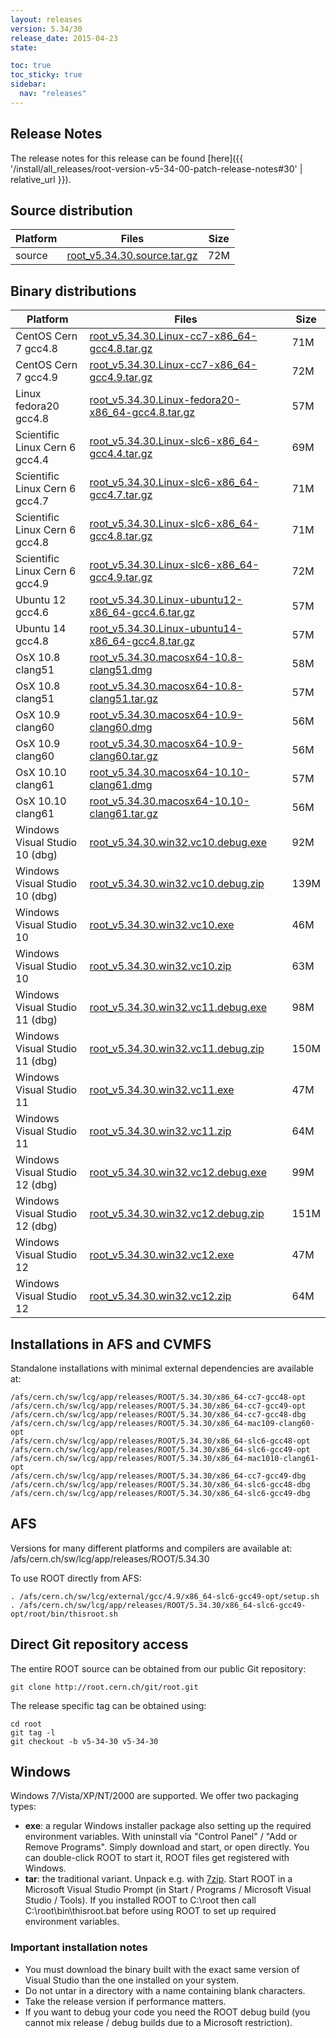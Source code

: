 ```yaml
---
layout: releases
version: 5.34/30
release_date: 2015-04-23
state:

toc: true
toc_sticky: true
sidebar:
  nav: "releases"
---
```



## Release Notes

The release notes for this release can be found [here]({{ '/install/all_releases/root-version-v5-34-00-patch-release-notes#30' | relative_url }}).

## Source distribution

| Platform       | Files | Size |
|-----------|-------|-----|
| source | [root_v5.34.30.source.tar.gz](https://root.cern.ch/download/root_v5.34.30.source.tar.gz) |  72M |


## Binary distributions

| Platform       | Files | Size |
|-----------|-------|-----|
| CentOS Cern 7 gcc4.8 | [root_v5.34.30.Linux-cc7-x86_64-gcc4.8.tar.gz](https://root.cern.ch/download/root_v5.34.30.Linux-cc7-x86_64-gcc4.8.tar.gz) |  71M |
| CentOS Cern 7 gcc4.9 | [root_v5.34.30.Linux-cc7-x86_64-gcc4.9.tar.gz](https://root.cern.ch/download/root_v5.34.30.Linux-cc7-x86_64-gcc4.9.tar.gz) |  72M |
| Linux fedora20 gcc4.8 | [root_v5.34.30.Linux-fedora20-x86_64-gcc4.8.tar.gz](https://root.cern.ch/download/root_v5.34.30.Linux-fedora20-x86_64-gcc4.8.tar.gz) |  57M |
| Scientific Linux Cern 6 gcc4.4 | [root_v5.34.30.Linux-slc6-x86_64-gcc4.4.tar.gz](https://root.cern.ch/download/root_v5.34.30.Linux-slc6-x86_64-gcc4.4.tar.gz) |  69M |
| Scientific Linux Cern 6 gcc4.7 | [root_v5.34.30.Linux-slc6-x86_64-gcc4.7.tar.gz](https://root.cern.ch/download/root_v5.34.30.Linux-slc6-x86_64-gcc4.7.tar.gz) |  71M |
| Scientific Linux Cern 6 gcc4.8 | [root_v5.34.30.Linux-slc6-x86_64-gcc4.8.tar.gz](https://root.cern.ch/download/root_v5.34.30.Linux-slc6-x86_64-gcc4.8.tar.gz) |  71M |
| Scientific Linux Cern 6 gcc4.9 | [root_v5.34.30.Linux-slc6-x86_64-gcc4.9.tar.gz](https://root.cern.ch/download/root_v5.34.30.Linux-slc6-x86_64-gcc4.9.tar.gz) |  72M |
| Ubuntu 12 gcc4.6 | [root_v5.34.30.Linux-ubuntu12-x86_64-gcc4.6.tar.gz](https://root.cern.ch/download/root_v5.34.30.Linux-ubuntu12-x86_64-gcc4.6.tar.gz) |  57M |
| Ubuntu 14 gcc4.8 | [root_v5.34.30.Linux-ubuntu14-x86_64-gcc4.8.tar.gz](https://root.cern.ch/download/root_v5.34.30.Linux-ubuntu14-x86_64-gcc4.8.tar.gz) |  57M |
| OsX 10.8 clang51 | [root_v5.34.30.macosx64-10.8-clang51.dmg](https://root.cern.ch/download/root_v5.34.30.macosx64-10.8-clang51.dmg) |  58M |
| OsX 10.8 clang51 | [root_v5.34.30.macosx64-10.8-clang51.tar.gz](https://root.cern.ch/download/root_v5.34.30.macosx64-10.8-clang51.tar.gz) |  57M |
| OsX 10.9 clang60 | [root_v5.34.30.macosx64-10.9-clang60.dmg](https://root.cern.ch/download/root_v5.34.30.macosx64-10.9-clang60.dmg) |  56M |
| OsX 10.9 clang60 | [root_v5.34.30.macosx64-10.9-clang60.tar.gz](https://root.cern.ch/download/root_v5.34.30.macosx64-10.9-clang60.tar.gz) |  56M |
| OsX 10.10 clang61 | [root_v5.34.30.macosx64-10.10-clang61.dmg](https://root.cern.ch/download/root_v5.34.30.macosx64-10.10-clang61.dmg) |  57M |
| OsX 10.10 clang61 | [root_v5.34.30.macosx64-10.10-clang61.tar.gz](https://root.cern.ch/download/root_v5.34.30.macosx64-10.10-clang61.tar.gz) |  56M |
| Windows Visual Studio 10 (dbg) | [root_v5.34.30.win32.vc10.debug.exe](https://root.cern.ch/download/root_v5.34.30.win32.vc10.debug.exe) |  92M |
| Windows Visual Studio 10 (dbg) | [root_v5.34.30.win32.vc10.debug.zip](https://root.cern.ch/download/root_v5.34.30.win32.vc10.debug.zip) | 139M |
| Windows Visual Studio 10 | [root_v5.34.30.win32.vc10.exe](https://root.cern.ch/download/root_v5.34.30.win32.vc10.exe) |  46M |
| Windows Visual Studio 10 | [root_v5.34.30.win32.vc10.zip](https://root.cern.ch/download/root_v5.34.30.win32.vc10.zip) |  63M |
| Windows Visual Studio 11 (dbg) | [root_v5.34.30.win32.vc11.debug.exe](https://root.cern.ch/download/root_v5.34.30.win32.vc11.debug.exe) |  98M |
| Windows Visual Studio 11 (dbg) | [root_v5.34.30.win32.vc11.debug.zip](https://root.cern.ch/download/root_v5.34.30.win32.vc11.debug.zip) | 150M |
| Windows Visual Studio 11 | [root_v5.34.30.win32.vc11.exe](https://root.cern.ch/download/root_v5.34.30.win32.vc11.exe) |  47M |
| Windows Visual Studio 11 | [root_v5.34.30.win32.vc11.zip](https://root.cern.ch/download/root_v5.34.30.win32.vc11.zip) |  64M |
| Windows Visual Studio 12 (dbg) | [root_v5.34.30.win32.vc12.debug.exe](https://root.cern.ch/download/root_v5.34.30.win32.vc12.debug.exe) |  99M |
| Windows Visual Studio 12 (dbg) | [root_v5.34.30.win32.vc12.debug.zip](https://root.cern.ch/download/root_v5.34.30.win32.vc12.debug.zip) | 151M |
| Windows Visual Studio 12 | [root_v5.34.30.win32.vc12.exe](https://root.cern.ch/download/root_v5.34.30.win32.vc12.exe) |  47M |
| Windows Visual Studio 12 | [root_v5.34.30.win32.vc12.zip](https://root.cern.ch/download/root_v5.34.30.win32.vc12.zip) |  64M |



## Installations in AFS and CVMFS
Standalone installations with minimal external dependencies are available at:
~~~
/afs/cern.ch/sw/lcg/app/releases/ROOT/5.34.30/x86_64-cc7-gcc48-opt
/afs/cern.ch/sw/lcg/app/releases/ROOT/5.34.30/x86_64-cc7-gcc49-opt
/afs/cern.ch/sw/lcg/app/releases/ROOT/5.34.30/x86_64-cc7-gcc48-dbg
/afs/cern.ch/sw/lcg/app/releases/ROOT/5.34.30/x86_64-mac109-clang60-opt
/afs/cern.ch/sw/lcg/app/releases/ROOT/5.34.30/x86_64-slc6-gcc48-opt
/afs/cern.ch/sw/lcg/app/releases/ROOT/5.34.30/x86_64-slc6-gcc49-opt
/afs/cern.ch/sw/lcg/app/releases/ROOT/5.34.30/x86_64-mac1010-clang61-opt
/afs/cern.ch/sw/lcg/app/releases/ROOT/5.34.30/x86_64-cc7-gcc49-dbg
/afs/cern.ch/sw/lcg/app/releases/ROOT/5.34.30/x86_64-slc6-gcc48-dbg
/afs/cern.ch/sw/lcg/app/releases/ROOT/5.34.30/x86_64-slc6-gcc49-dbg
~~~

## AFS
Versions for many different platforms and compilers are available at:
/afs/cern.ch/sw/lcg/app/releases/ROOT/5.34.30

To use ROOT directly from AFS:
~~~
. /afs/cern.ch/sw/lcg/external/gcc/4.9/x86_64-slc6-gcc49-opt/setup.sh
. /afs/cern.ch/sw/lcg/app/releases/ROOT/5.34.30/x86_64-slc6-gcc49-opt/root/bin/thisroot.sh
~~~

## Direct Git repository access
The entire ROOT source can be obtained from our public Git repository:

~~~
git clone http://root.cern.ch/git/root.git
~~~
The release specific tag can be obtained using:
~~~
cd root
git tag -l
git checkout -b v5-34-30 v5-34-30
~~~

## Windows
Windows 7/Vista/XP/NT/2000 are supported. We offer two packaging types:

 * **exe**: a regular Windows installer package also setting up the required environment variables. With uninstall via "Control Panel" / "Add or Remove Programs". Simply download and start, or open directly. You can double-click ROOT to start it, ROOT files get registered with Windows.
 * **tar**: the traditional variant. Unpack e.g. with [7zip](https://www.7-zip.org). Start ROOT in a Microsoft Visual Studio Prompt (in Start / Programs / Microsoft Visual Studio / Tools). If you installed ROOT to C:\root then call C:\root\bin\thisroot.bat before using ROOT to set up required environment variables.

### Important installation notes
 * You must download the binary built with the exact same version of Visual Studio than the one installed on your system.
 * Do not untar in a directory with a name containing blank characters.
 * Take the release version if performance matters.
 * If you want to debug your code you need the ROOT debug build (you cannot mix release / debug builds due to a Microsoft restriction).
